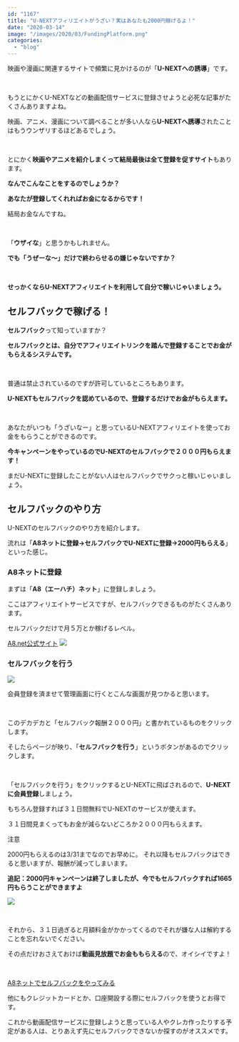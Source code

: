 ```yaml
---
id: "1167"
title: "U-NEXTアフィリエイトがうざい？実はあなたも2000円稼げるよ！"
date: "2020-03-14"
image: "/images/2020/03/FundingPlatform.png"
categories: 
  - "blog"
---
```


映画や漫画に関連するサイトで頻繁に見かけるのが「**U-NEXTへの誘導**」です。

 

もうとにかくU-NEXTなどの動画配信サービスに登録させようと必死な記事がたくさんありますよね。

映画、アニメ、漫画について調べることが多い人なら**U-NEXTへ誘導**されたことはもうウンザリするほどあるでしょう。

 

とにかく**映画やアニメを紹介しまくって結局最後は全て登録を促すサイト**もあります。

**なんでこんなことをするのでしょうか？**

**あなたが登録してくれればお金になるからです！**

結局お金なんですね。

 

「**ウザイな**」と思うかもしれません。

**でも「うぜーな～」だけで終わらせるの嫌じゃないですか？**

 

**せっかくならU-NEXTアフィリエイトを利用して自分で稼いじゃいましょう。**

## セルフバックで稼げる！

**セルフバック**って知っていますか？

**セルフバックとは、自分でアフィリエイトリンクを踏んで登録することでお金がもらえるシステムです。**

 

普通は禁止されているのですが許可しているところもあります。

**U-NEXTもセルフバックを認めているので、登録するだけでお金がもらえます。**

 

あなたがいつも「うざいなー」と思っているU-NEXTアフィリエイトを使ってお金をもらうことができるのです。

**今キャンペーンをやっているのでU-NEXTのセルフバックで２０００円もらえます！**

まだU-NEXTに登録したことがない人はセルフバックでサクっと稼いじゃいましょう。

## セルフバックのやり方

U-NEXTのセルフバックのやり方を紹介します。

流れは「**A8ネットに登録→セルフバックでU-NEXTに登録→2000円もらえる**」といった感じ。

### A8ネットに登録

まずは「**A8（エーハチ）ネット**」に登録しましょう。

ここはアフィリエイトサービスですが、セルフバックできるものがたくさんあります。

セルフバックだけで月５万とか稼げるレベル。

[A8.net公式サイト](https://px.a8.net/svt/ejp?a8mat=35LQD7+BIZ66Y+0K+10FASI) ![](https://www14.a8.net/0.gif?a8mat=35LQD7+BIZ66Y+0K+10FASI)

### セルフバックを行う

![](../../assets/images/2020/03/a8self_unext.png)

会員登録を済ませて管理画面に行くとこんな画面が見つかると思います。

 

このデカデカと「セルフバック報酬２０００円」と書かれているものをクリックします。

そしたらページが映り、「**セルフバックを行う**」というボタンがあるのでクリックします。

 

「セルフバックを行う」をクリックするとU-NEXTに飛ばされるので、**U-NEXTに会員登録**しましょう。

もちろん登録すれば３１日間無料でU-NEXTのサービスが使えます。

３１日間見まくってもお金が減らないどころか２０００円もらえます。

注意

2000円もらえるのは3/31までなのでお早めに。 それ以降もセルフバックはできると思いますが、報酬が減ってしまいます。

**追記：2000円キャンペーンは終了しましたが、今でもセルフバックすれば1665円もらうことができますよ**

![](../../assets/images/2020/03/u-next_sb_1665.png)

 

それから、３１日過ぎると月額料金がかかってくるのでそれが嫌な人は解約することを忘れないでください。

その点だけおさえておけば**動画見放題でお金ももらえる**ので、オイシイですよ！

 

[A8ネットでセルフバックをやってみる](https://px.a8.net/svt/ejp?a8mat=35LQD7+BIZ5F6+0K+10FASI)

他にもクレジットカードとか、口座開設する際にセルフバックを使うとお得です。

これから動画配信サービスに登録しようと思っている人やクレカ作ったりする予定がある人は、とりあえず先にセルフバックできないか探すのがオススメです。
